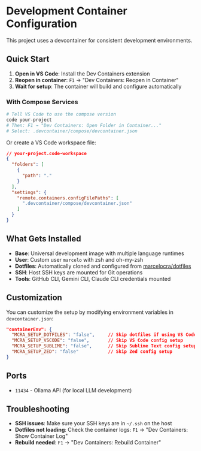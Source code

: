 # Development Container Configuration

This project uses a devcontainer for consistent development environments.

## Quick Start

1. **Open in VS Code**: Install the Dev Containers extension
2. **Reopen in container**: `F1` → "Dev Containers: Reopen in Container"
3. **Wait for setup**: The container will build and configure automatically

### With Compose Services

```bash
# Tell VS Code to use the compose version
code your-project
# Then: F1 → "Dev Containers: Open Folder in Container..."
# Select: .devcontainer/compose/devcontainer.json
```

Or create a VS Code workspace file:

```json
// your-project.code-workspace
{
  "folders": [
    {
      "path": "."
    }
  ],
  "settings": {
    "remote.containers.configFilePaths": [
      ".devcontainer/compose/devcontainer.json"
    ]
  }
}
```

## What Gets Installed

- **Base**: Universal development image with multiple language runtimes
- **User**: Custom user `marcelo` with zsh and oh-my-zsh
- **Dotfiles**: Automatically cloned and configured from [marcelocra/dotfiles](https://github.com/marcelocra/dotfiles)
- **SSH**: Host SSH keys are mounted for Git operations
- **Tools**: GitHub CLI, Gemini CLI, Claude CLI credentials mounted

## Customization

You can customize the setup by modifying environment variables in `devcontainer.json`:

```json
"containerEnv": {
  "MCRA_SETUP_DOTFILES": "false",     // Skip dotfiles if using VS Code dotfiles
  "MCRA_SETUP_VSCODE": "false",       // Skip VS Code config setup
  "MCRA_SETUP_SUBLIME": "false",      // Skip Sublime Text config setup
  "MCRA_SETUP_ZED": "false"           // Skip Zed config setup
}
```

## Ports

- `11434` - Ollama API (for local LLM development)

## Troubleshooting

- **SSH issues**: Make sure your SSH keys are in `~/.ssh` on the host
- **Dotfiles not loading**: Check the container logs: `F1` → "Dev Containers: Show Container Log"
- **Rebuild needed**: `F1` → "Dev Containers: Rebuild Container"
